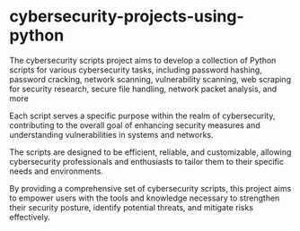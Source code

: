 # cybersecurity-projects-using-python
The cybersecurity scripts project aims to develop a collection of Python scripts for various cybersecurity tasks, including password hashing, password cracking, network scanning, vulnerability scanning, web scraping for security research, secure file handling, network packet analysis, and more

Each script serves a specific purpose within the realm of cybersecurity, contributing to the overall goal of enhancing security measures and understanding vulnerabilities in systems and networks.

The scripts are designed to be efficient, reliable, and customizable, allowing cybersecurity professionals and enthusiasts to tailor them to their specific needs and environments.

By providing a comprehensive set of cybersecurity scripts, this project aims to empower users with the tools and knowledge necessary to strengthen their security posture, identify potential threats, and mitigate risks effectively.
